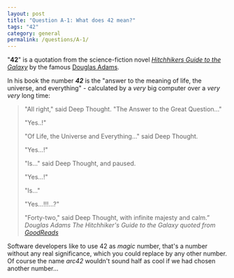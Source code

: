 ```yaml
---
layout: post
title: "Question A-1: What does 42 mean?"
tags: "42"
category: general
permalink: /questions/A-1/
---
```


"**42**" is a quotation from the science-fiction novel
[_Hitchhikers Guide to the Galaxy_](https://en.wikipedia.org/wiki/Phrases_from_The_Hitchhiker's_Guide_to_the_Galaxy) by the famous [Douglas Adams](https://www.theguardian.com/books/2011/feb/03/douglas-adams-42-hitchhiker).

In his book the number _**42**_ is the "answer to the meaning of life, the universe, and everything" - calculated by a _very_ big computer over a _very very_ long time:


>"All right," said Deep Thought. "The Answer to the Great Question..."
>
>"Yes..!"
>
>"Of Life, the Universe and Everything..." said Deep Thought.
>
>"Yes...!"
>
>"Is..." said Deep Thought, and paused.
>
>"Yes...!"
>
>"Is..."
>
>"Yes...!!!...?"
>
>"Forty-two," said Deep Thought, with infinite majesty and calm.”
 <cite>Douglas Adams</cite>
 <cite>The Hitchhiker's Guide to the Galaxy</cite>
 <cite>quoted from [GoodReads](https://www.goodreads.com/quotes/tag/42)</cite>

Software developers like to use 42 as _magic_ number, that's a number without any real significance, which you could replace by any other number. Of course the name _arc42_ wouldn't sound half as cool if we had chosen another number...
